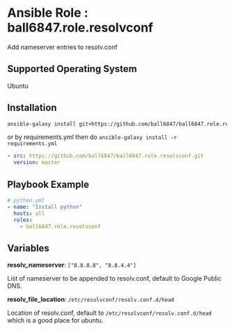 Ansible Role : ball6847.role.resolvconf
==============================

Add nameserver entries to resolv.conf

Supported Operating System
--------------------------

Ubuntu

Installation
------------

```sh
ansible-galaxy install git+https://github.com/ball6847/ball6847.role.resolvconf.git,master
```

or by requirements.yml then do `ansible-galaxy install -r requirements.yml`

```yml
- src: https://github.com/ball6847/ball6847.role.resolvconf.git
  version: master
```

Playbook Example
----------------

```yml
# python.yml
- name: "Install python"
  hosts: all
  roles:
    - ball6847.role.resolvconf
```

Variables
---------

**resolv_nameserver**: `["8.8.8.8", "8.8.4.4"]`

List of nameserver to be appended to resolv.conf, default to Google Public DNS.

**resolv_file_location**: `/etc/resolvconf/resolv.conf.d/head`

Location of resolv.conf, default to `/etc/resolvconf/resolv.conf.d/head` which is a good place for ubuntu.
